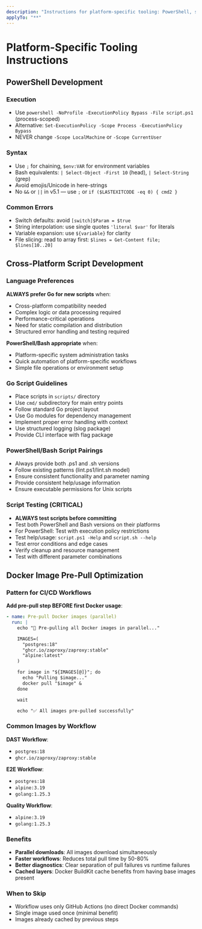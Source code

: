 ```yaml
---
description: "Instructions for platform-specific tooling: PowerShell, scripts, Docker pre-pull"
applyTo: "**"
---
```

# Platform-Specific Tooling Instructions

## PowerShell Development

### Execution
- Use `powershell -NoProfile -ExecutionPolicy Bypass -File script.ps1` (process-scoped)
- Alternative: `Set-ExecutionPolicy -Scope Process -ExecutionPolicy Bypass`
- NEVER change `-Scope LocalMachine` or `-Scope CurrentUser`

### Syntax
- Use `;` for chaining, `$env:VAR` for environment variables
- Bash equivalents: `| Select-Object -First 10` (head), `| Select-String` (grep)
- Avoid emojis/Unicode in here-strings
- No `&&` or `||` in v5.1 — use `;` or `if ($LASTEXITCODE -eq 0) { cmd2 }`

### Common Errors
- Switch defaults: avoid `[switch]$Param = $true`
- String interpolation: use single quotes `'literal $var'` for literals
- Variable expansion: use `${variable}` for clarity
- File slicing: read to array first: `$lines = Get-Content file; $lines[10..20]`

## Cross-Platform Script Development

### Language Preferences

**ALWAYS prefer Go for new scripts** when:
- Cross-platform compatibility needed
- Complex logic or data processing required
- Performance-critical operations
- Need for static compilation and distribution
- Structured error handling and testing required

**PowerShell/Bash appropriate** when:
- Platform-specific system administration tasks
- Quick automation of platform-specific workflows
- Simple file operations or environment setup

### Go Script Guidelines
- Place scripts in `scripts/` directory
- Use `cmd/` subdirectory for main entry points
- Follow standard Go project layout
- Use Go modules for dependency management
- Implement proper error handling with context
- Use structured logging (slog package)
- Provide CLI interface with flag package

### PowerShell/Bash Script Pairings
- Always provide both .ps1 and .sh versions
- Follow existing patterns (lint.ps1/lint.sh model)
- Ensure consistent functionality and parameter naming
- Provide consistent help/usage information
- Ensure executable permissions for Unix scripts

### Script Testing (CRITICAL)
- **ALWAYS test scripts before committing**
- Test both PowerShell and Bash versions on their platforms
- For PowerShell: Test with execution policy restrictions
- Test help/usage: `script.ps1 -Help` and `script.sh --help`
- Test error conditions and edge cases
- Verify cleanup and resource management
- Test with different parameter combinations

## Docker Image Pre-Pull Optimization

### Pattern for CI/CD Workflows

**Add pre-pull step BEFORE first Docker usage**:

```yaml
- name: Pre-pull Docker images (parallel)
  run: |
    echo "🐳 Pre-pulling all Docker images in parallel..."

    IMAGES=(
      "postgres:18"
      "ghcr.io/zaproxy/zaproxy:stable"
      "alpine:latest"
    )

    for image in "${IMAGES[@]}"; do
      echo "Pulling $image..."
      docker pull "$image" &
    done

    wait

    echo "✅ All images pre-pulled successfully"
```

### Common Images by Workflow

**DAST Workflow**:
- `postgres:18`
- `ghcr.io/zaproxy/zaproxy:stable`

**E2E Workflow**:
- `postgres:18`
- `alpine:3.19`
- `golang:1.25.3`

**Quality Workflow**:
- `alpine:3.19`
- `golang:1.25.3`

### Benefits
- **Parallel downloads**: All images download simultaneously
- **Faster workflows**: Reduces total pull time by 50-80%
- **Better diagnostics**: Clear separation of pull failures vs runtime failures
- **Cached layers**: Docker BuildKit cache benefits from having base images present

### When to Skip
- Workflow uses only GitHub Actions (no direct Docker commands)
- Single image used once (minimal benefit)
- Images already cached by previous steps
